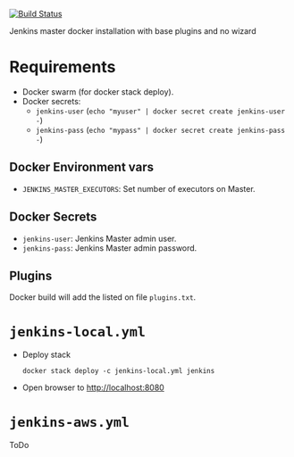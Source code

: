 [![Build Status](https://travis-ci.org/sdelrio/jenkins.svg?branch=master)](https://travis-ci.org/sdelrio/jenkins)

Jenkins master docker installation with base plugins and no wizard

# Requirements

- Docker swarm (for docker stack deploy).
- Docker secrets:
  - `jenkins-user` (`echo "myuser" | docker secret create jenkins-user -`)
  - `jenkins-pass` (`echo "mypass" | docker secret create jenkins-pass -`)

## Docker Environment vars

- `JENKINS_MASTER_EXECUTORS`: Set number of executors on Master.

## Docker Secrets

- `jenkins-user`: Jenkins Master admin user.
- `jenkins-pass`: Jenkins Master admin password.

## Plugins

Docker build will add the listed on file `plugins.txt`.

# `jenkins-local.yml`

- Deploy stack
    ```
    docker stack deploy -c jenkins-local.yml jenkins
    ```
- Open browser to <http://localhost:8080>

# `jenkins-aws.yml`

ToDo


